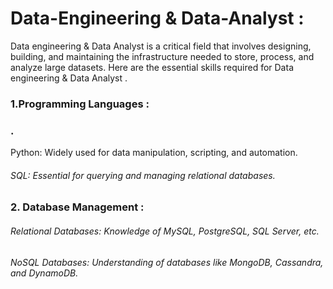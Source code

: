 # Data-Engineering & Data-Analyst :
Data engineering & Data Analyst is a critical field that involves designing, building, and maintaining the infrastructure needed to store, process, and analyze large datasets. Here are the essential skills required for Data engineering & Data Analyst .

<h3>1.Programming Languages : </h3> 
<h7><h3>.</h3>Python: Widely used for data manipulation, scripting, and automation.<h7>
<h6>SQL: Essential for querying and managing relational databases.<h6>
<h3>2. Database Management : </h3>
<h6>Relational Databases: Knowledge of MySQL, PostgreSQL, SQL Server, etc.<h6>
<h6>NoSQL Databases: Understanding of databases like MongoDB, Cassandra, and DynamoDB.<h6>
